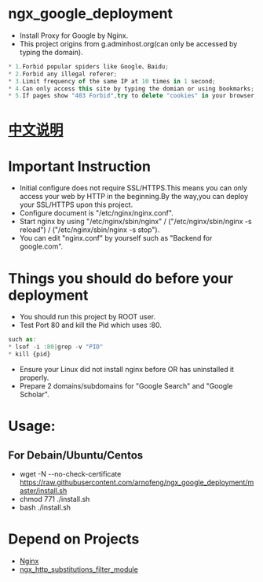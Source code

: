 # ngx_google_deployment
* Install Proxy for Google by Nginx.
* This project origins from g.adminhost.org(can only be accessed by typing the domain).

```javascript
* 1.Forbid popular spiders like Google、Baidu;
* 2.Forbid any illegal referer;
* 3.Limit frequency of the same IP at 10 times in 1 second;
* 4.Can only access this site by typing the domian or using bookmarks;
* 5.If pages show "403 Forbid",try to delete "cookies" in your browser;
```

# [中文说明](http://www.blogfeng.com/ngx_google_deployment.html)

# Important Instruction
* Initial configure does not require SSL/HTTPS.This means you can only access your web by HTTP in the beginning.By the way,you can deploy your SSL/HTTPS upon this project.
* Configure document is "/etc/nginx/nginx.conf".
* Start nginx by using "/etc/nginx/sbin/nginx" / ("/etc/nginx/sbin/nginx -s reload") / ("/etc/nginx/sbin/nginx -s stop").
* You can edit "nginx.conf" by yourself such as "Backend for google.com".

# Things you should do before your deployment
* You should run this project by ROOT user.
* Test Port 80 and kill the Pid which uses :80.
```javascript
such as:
* lsof -i :80|grep -v "PID"
* kill {pid}
```
* Ensure your Linux did not install nginx before OR has uninstalled it properly.
* Prepare 2 domains/subdomains for "Google Search" and "Google Scholar".


# Usage:

## For Debain/Ubuntu/Centos
* wget -N --no-check-certificate https://raw.githubusercontent.com/arnofeng/ngx_google_deployment/master/install.sh
* chmod 771 ./install.sh
* bash ./install.sh

# Depend on Projects
* [Nginx](http://nginx.org/)
* [ngx_http_substitutions_filter_module](https://github.com/yaoweibin/ngx_http_substitutions_filter_module)





